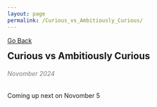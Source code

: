```yaml
---
layout: page
permalink: /Curious_vs_Ambitiously_Curious/
---
```

[Go Back](/blog/)
<h2 style="margin: 0;">Curious vs Ambitiously Curious</h2>
<h6 style="color: #7D7D7D;" >Novomber 2024</h6>
Coming up next on Novomber 5